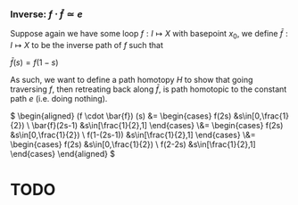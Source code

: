 ### Inverse: $f \cdot \bar{f} \simeq e$

Suppose again we have some loop $f:I\mapsto X$ with basepoint $x_0$, we define $\bar{f}:I\mapsto X$ to be the inverse path of $f$ such that

$\bar{f}(s)=f(1-s)$

As such, we want to define a path homotopy $H$ to show that going traversing $f$, then retreating back along $\bar{f}$, is path homotopic to
the constant path $e$ (i.e. doing nothing).

$
\begin{aligned}
(f \cdot \bar{f}) (s)
&= 
\begin{cases}
   f(2s) &s\in[0,\frac{1}{2}) \\
   \bar{f}(2s-1) &s\in[\frac{1}{2},1] 
\end{cases}
\\&= 
\begin{cases}
   f(2s) &s\in[0,\frac{1}{2}) \\
   f(1-(2s-1)) &s\in[\frac{1}{2},1] 
\end{cases}
\\&=
\begin{cases}
   f(2s) &s\in[0,\frac{1}{2}) \\
   f(2-2s) &s\in[\frac{1}{2},1] 
\end{cases}
\end{aligned}
$

# TODO